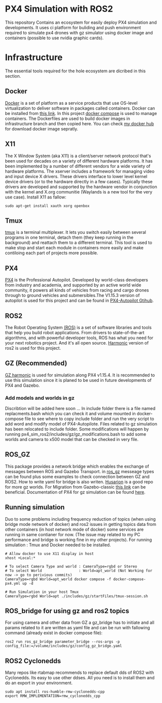 # PX4 Simulation with ROS2
This repository Contains an ecosystem for easily deploy PX4 simulation and developments.
It uses ci platform for buliding and push environment required to simulate px4 drones with gz simulator using docker image and containers (possible to use nvidia graphic cards).  

# Infrastructure
The essential tools required for the hole ecosystem are dicribed in this section.

## Docker
[Docker](https://docs.docker.com/get-started/docker-overview/) is a set of platform as a service products that use OS-level virtualization to deliver software in packages called containers. Docker can be installed from [this link](https://docs.docker.com/engine/). In this project [docker compose](https://docs.docker.com/compose/) is used to manage containers. The Dockerfiles are used to build docker images in infrastructure branch and then copied here. You can check [my docker hub](https://hub.docker.com/r/alienkh/px4_sim) for download docker image sepratly. 

## X11
The X Window System (aka X11) is a client/server network protocol that's been used for decades on a variety of different hardware platforms. It has been implemented by a number of different vendors for a wide variety of hardware platforms. The xserver includes a framework for managing video and input device X drivers. These drivers interface to lower level kernel device drivers (or to the hardware directly in a few cases). Typically these drivers are developed and supported by the hardware vendor in conjunction with the kernel and X.org communitie (Waylands is a new tool for the very use case). Install X11 as fallow:
```
sudo apt-get install xauth xorg openbox
```
## Tmux
[tmux](https://github.com/tmux/tmux/wiki) is a terminal multiplexer. It lets you switch easily between several programs in one terminal, detach them (they keep running in the background) and reattach them to a different terminal. This tool is used to make stop and start each module in containers more easily and make contiloing each part of projects more possible. 

## PX4
[PX4](https://docs.px4.io/v1.15/en/) is the Professional Autopilot. Developed by world-class developers from industry and academia, and supported by an active world wide community, it powers all kinds of vehicles from racing and cargo drones through to ground vehicles and submersibles.The V1.15.3 version of autopilot is used for this project and can be found in [PX4-Autopilot Gtihub](https://github.com/PX4/PX4-Autopilot/tree/v1.15.4).

## ROS2
The Robot Operating System [(ROS)](https://www.ros.org/) is a set of software libraries and tools that help you build robot applications. From drivers to state-of-the-art algorithms, and with powerful developer tools, ROS has what you need for your next robotics project. And it's all open source. [Harmonic](https://docs.ros.org/en/humble/index.html) version of ros2 is used for this project.

##  GZ (Recommended)
[GZ harmonic](https://gazebosim.org/docs/harmonic/getstarted/) is used for simulation along PX4 v1.15.4. It is recommended to use this simulation since it is planed to be used in future developments of PX4 and Gazebo.

### Add models and worlds in gz 
Discribtion will be added here soon ...
In include folder there is a file named replacments.bash which you can check it and volume mounted in docker-compose file to see where to copy include folder and run the very script to add word and modify model of PX4-Autopilote.
Files related to gz simulation has been relocated to include folder. Some modifications will happen by running px4_sim_ros2/includes/gz/gz_modifications.bash to add some worlds and camera to x500 model that can be checked in very file. 

## ROS_GZ
This package provides a network bridge which enables the exchange of messages between ROS and Gazebo Transport. in [ros_gz](https://github.com/gazebosim/ros_gz/tree/ros2/ros_gz_bridge) messeage types can be found plus some examples to check connection between GZ and ROS2. How to write yaml for bridge is also writen. [Husarion](https://github.com/husarion/husarion_gz_worlds) is a good repo for more gz worlds. For Migration from Gazebo-classic [this link](https://gazebosim.org/docs/harmonic/migrating_gazebo_classic_ros2_packages/) can be beneficial. Documentation of PX4 for gz simulation can be found [here](https://docs.px4.io/main/en/sim_gazebo_gz/#specify-world).

## Running simulation
Duo to some problems including frequency reduction of topics (when using bridge mode network of docker) and ros2 issues in getting topics data from other containers (in host network mode of docker) some services are running in same contianer for now. (The issue may related to my PC performance and bridge is working fine in my other projects).
For running simulation : 
Tmux and Docker needed to be installed. 
```
# Allow docker to use X11 display in host
xhost +Local:*

# To select Camera Type and world : CameraType=rgbd or Stereo
# To select World                 : World=apt_world (Not Working for now -> go to perivious commits)
CameraType=rgbd World=apt_world docker compose -f docker-compose-px4.yml up -d

# Run Simulation in your host Tmux
CameraType=rgbd World=apt ./includes/gz/startFiles/tmux-session.sh
```
## ROS_bridge for using gz and ros2 topics
For using camera and other data from GZ a gz_bridge has to initiate and all params related to it are written as yaml file and can be run with fallowing command (already exist in docker compose file):
```
ros2 run ros_gz_bridge parameter_bridge --ros-args -p config_file:=/volume/includes/gz/config_gz_bridge.yaml
```
## ROS2 Cyclonedds
Many repos like rtabmap recommends to replace default dds of ROS2 with Cyclonedds. Its easy to use other ddses. All you need is to install them and do an export in your environment.
```
sudo apt install ros-humble-rmw-cyclonedds-cpp
export RMW_IMPLEMENTATION=rmw_cyclonedds_cpp
```